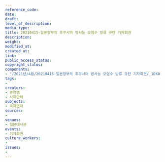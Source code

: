 ```yaml
---
reference_code: 
date: 
draft: 
level_of_description: 
media_type: 
title: 20210415-일본정부의 후쿠시마 방사능 오염수 방류 규탄 기자회견
description: 
weight: 
modified_at: 
created_at: 
link: 
public_access_status: 
copyright_status: 
components:
- "/2021년/4월/20210415-일본정부의 후쿠시마 방사능 오염수 방류 규탄 기자회견/_1DX0108.jpg"
tags:
- 
creators:
- 총연맹
- 사회단체
subjects:
- 국제연대
sources:
- 
venues:
- 일본대사관
events:
- 기자회견
culture_workers:
- 
issues:
- 
---
```

